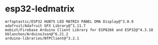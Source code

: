 ﻿# esp32-ledmatrix
	mrfaptastic/ESP32 HUB75 LED MATRIX PANEL DMA Display@^3.0.9
	adafruit/Adafruit GFX Library@^1.11.7
	mobizt/Firebase Arduino Client Library for ESP8266 and ESP32@^4.3.18
	bblanchon/ArduinoJson@^6.21.2
	arduino-libraries/NTPClient@^3.2.1
